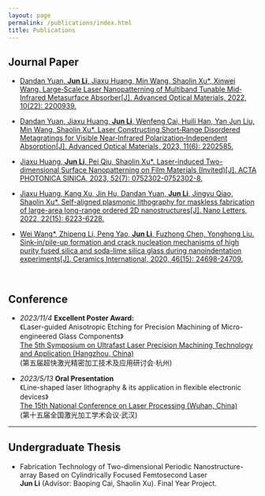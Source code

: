 ```yaml
---
layout: page
permalink: /publications/index.html
title: Publications
---
```




## Journal Paper
- [Dandan Yuan, **Jun Li**, Jiaxu Huang, Min Wang, Shaolin Xu*, Xinwei Wang. Large‐Scale Laser Nanopatterning of Multiband Tunable Mid‐Infrared Metasurface Absorber[J]. Advanced Optical Materials, 2022, 10(22): 2200939.](https://onlinelibrary.wiley.com/doi/full/10.1002/adom.202200939?casa_token=qE4s_WaKlwEAAAAA%3A5UHRXAAJL71Sh8wTMmt5y-lvN9HSxGLa3kli2K7sq2H_zRdoMPpN0WV-ShSuNJlhj9QmlQFiwSdIak-J)

- [Dandan Yuan, Jiaxu Huang, **Jun Li**, Wenfeng Cai, Huili Han, Yan Jun Liu, Min Wang, Shaolin Xu*. Laser Constructing Short‐Range Disordered Metagratings for Visible Near‐Infrared Polarization‐Independent Absorption[J]. Advanced Optical Materials, 2023, 11(6): 2202585.](https://onlinelibrary.wiley.com/doi/full/10.1002/adom.202202585?casa_token=fg4hZ0w1LegAAAAA%3AIiVhCxsti9TZSzBu3DCf8cJ136P0DWjCgOQlPfBox03FqvqiGqL0QniGaZwX6HEgQfRb7iI54R0MdNP6)

- [Jiaxu Huang, **Jun Li**, Pei Qiu, Shaolin Xu*. Laser-induced Two-dimensional Surface Nanopatterning on Film Materials (Invited)[J]. ACTA PHOTONICA SINICA, 2023, 52(7): 0752302-0752302-8.](https://www.researchgate.net/profile/Jun-Li-431/publication/374025551_Laser-induced_Two-dimensional_Surface_Nanopatterning_on_Film_Materials_Invited/links/650a1822c05e6d1b1c1d27a2/Laser-induced-Two-dimensional-Surface-Nanopatterning-on-Film-Materials-Invited.pdf)

- [Jiaxu Huang, Kang Xu, Jin Hu, Dandan Yuan, **Jun Li**, Jingyu Qiao, Shaolin Xu*. Self-aligned plasmonic lithography for maskless fabrication of large-area long-range ordered 2D nanostructures[J]. Nano Letters, 2022, 22(15): 6223-6228.](https://pubs.acs.org/doi/full/10.1021/acs.nanolett.2c01740?casa_token=KP3yBSBIw5EAAAAA%3A6Sj7PrgkD0uFKUWQX235khQx5vxZOAnnJB691Iz0ivpzweddKobc4aC7yKrSQ4lxjl8PIOoZyrAjcDhVmQ)

- [Wei Wang*, Zhipeng Li, Peng Yao, **Jun Li**, Fuzhong Chen, Yonghong Liu. Sink-in/pile-up formation and crack nucleation mechanisms of high purity fused silica and soda-lime silica glass during nanoindentation experiments[J]. Ceramics International, 2020, 46(15): 24698-24709.](https://www.sciencedirect.com/science/article/pii/S0272884220319209?casa_token=zM4wWfEgKX8AAAAA:quZU91yuXv4Q1sUbVulZcd39PDP70cBE6krd2R4adgTtnjQOtJq9A0LLRxqDZfflbcrigR8W_NWR)

  <br>


## Conference
- *2023/11/4* **Excellent Poster Award:**<br>《Laser-guided Anisotropic Etching for Precision Machining of Micro-engineered  Glass Components》<br>[The 5th Symposium on Ultrafast Laser Precision Machining Technology and Application (Hangzhou, China)](https://www.zjuyh.com/QJY/nl/)<br>(第五届超快激光精密加工技术及应用研讨会·杭州)

- *2023/5/13* **Oral Presentation**<br>《Line-shaped laser lithography & its application in flexible electronic devices》<br>[The 15th National Conference on Laser Processing (Wuhan, China)](http://www.783nc.com/meeting/index/detail?id=7)<br>(第十五届全国激光加工学术会议·武汉)

---

## Undergraduate Thesis
- Fabrication Technology of Two-dimensional Periodic Nanostructure-array Based on Cylindrically Focused Femtosecond Laser<br>**Jun Li** (Advisor: Baoping Cai, Shaolin Xu). Final Year Project.

  <br>
